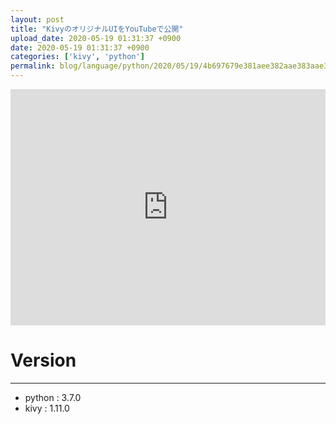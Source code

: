 ```yaml
---
layout: post
title: "KivyのオリジナルUIをYouTubeで公開"
upload_date: 2020-05-19 01:31:37 +0900
date: 2020-05-19 01:31:37 +0900
categories: ['kivy', 'python']
permalink: blog/language/python/2020/05/19/4b697679e381aee382aae383aae382b8e3838ae383ab5549e38292596f7554756265e381a7e585ace9968b
---
```

<style>
.yt_iflame{
    position:relative;
    width:100%;
    height:0;
    padding-top:75%;
}
.yt_iflame iframe{
    position:absolute;
    top:0;
    left:0;
    width:100%;
    height:100%;
}
</style>

<div class=yt_iflame style="text-align: center">
<iframe width="640" height="360" src="https://www.youtube.com/embed/T1zhUEb7Ubk" frameborder="0" allow="accelerometer; autoplay; encrypted-media; gyroscope; picture-in-picture" allowfullscreen></iframe></div>

# Version
***
- python : 3.7.0
- kivy : 1.11.0
